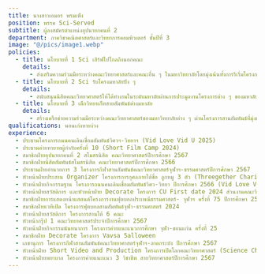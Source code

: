 ```yaml
---
title: นางสาวเอมอร พรมเพ็ง
position: พรรค Sci-Served
subtitle: ผู้ลงสมัครตำแหน่งอุปนายกคนที่ 2
department: ภาควิชาคณิตศาสตร์และวิทยาการคอมพิวเตอร์ ชั้นปีที่ 3
image: "@/pics/image1.webp"
policies:
  - title: นโยบายที่ 1 Sci เสิร์ฟไปไกลถึงนอกคณะ
    details:
      - ส่งเสริมความร่วมมือระหว่างคณะวิทยาศาสตร์และคณะอื่น ๆ ในมหาวิทยาลัยโดยมุ่งเน้นทั้งการริเริ่มโครงการใหม่ๆ และพัฒนาโครงการให้มีศักยภาพยิ่งขึ้น
  - title: นโยบายที่ 2 Sci รับโครงมหาลัยปัง ๆ
    details:
      - สนับสนุนนิสิตคณะวิทยาศาสตร์ให้ได้ทํางานในระดับมหาลัยผ่านการประมูลงานโครงการต่าง ๆ ของมหาลัยฯ
  - title: นโยบายที่ 3 เด็กวิทยาเก็ทสายสัมพันธ์ต่างมหาลัย
    details:
      - สร้างเครือข่ายความร่วมมือระหว่างคณะวิทยาศาสตร์ของมหาวิทยาลัยต่าง ๆ ผ่านโครงการสานสัมพันธ์ที่มุ่งเน้นที่การทํางานร่วมกัน และการสร้างความสัมพันธ์อันดีระหว่างมหาวิทยาลัย
qualifications: นอนเก่งหายง่วง
experience:
  - ประธานโครงการถนนคนเดินเชื่อมสัมพันธ์วิศวฯ-วิทยาฯ (Vid Love Vid U 2025)
  - ประธานค่ายทายาทผู้กํากับครั้งที่ 10 (Short Film Camp 2024)
  - สมาชิกฝ่ายอุปนายกคนที่ 2 สโมสรนิสิต คณะวิทยาศาสตร์ปีการศึกษา 2567
  - สมาชิกฝ่ายนิสิตสัมพันธ์สโมสรนิสิต คณะวิทยาศาสตร์ปีการศึกษา 2566
  - ประธานฝ่ายอํานวยการ 3 โครงการกีฬาสานสัมพันธ์คณะวิทยาศาสตร์จุฬาฯ-ธรรมศาสตร์ปีการศึกษา 2567
  - หัวหน้าฝ่ายประสาน Organizer โครงการการกุศลภายใต้ชื่อ ลูกหมู 3 ตัว (Threegether Charity Look Mhoo 3 Tua) ปีการศึกษา 2567
  - หัวหน้าฝ่ายกิจกรรมฐาน โครงการถนนคนเดินเชื่อมสัมพันธ์วิศว-วิทยา ปีการศึกษา 2566 (Vid Love Vid U 2024)
  - หัวหน้าฝ่ายสวัสดิการ และหัวหน้าฝ่าย Decorate โครงการ CU First date 2024 ส่วนงานคณะวิทยาศาสตร์
  - สมาชิกฝ่ายการแสดงหน้าแสตนด์โครงการงานฟุตบอลประเพณีธรรมศาสตร์- จุฬาฯ ครั้งที่ 75 ปีการศึกษา 2567
  - สมาชิกฝ่ายเวทีเปิด โครงการฟุตบอลสามสัมพันธ์จุฬา-ธรรมศาสตร์ 2024
  - หัวหน้าฝ่ายสวัสดิการ โครงการสานโต้ 6 คณะ
  - หัวหน้ากรุ๊ป 1 คณะวิทยาศาสตร์ประจําปีการศึกษา 2567
  - หัวหน้าฝ่ายกิจกรรมนันทนาการ โครงการค่ายแนะแนวการศึกษา จุฬา-ขอนแก่น ครั้งที่ 25
  - สมาชิกฝ่าย Decorate โครงการ Vavsa 5alloween
  - เลขานุการ โครงการกีฬาสานสัมพันธ์คณะวิทยาศาสตร์จุฬาฯ-ลาดกระบัง ปีการศึกษา 2567
  - หัวหน้าฝ่าย Short Video and Production โครงการเปิดโลกคณะวิทยาศาสตร์ (Science Chula Open House 2025) ปีการศึกษา 2567
  - หัวหน้าฝ่ายพยาบาล โครงการค่ายแนะแนว 3 วิชาชีพ สายวิทยาศาสตร์ปีการศึกษา 2567
---
```

